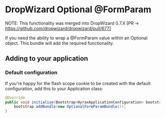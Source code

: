 DropWizard Optional @FormParam
=============================

NOTE: This functionality was merged into DropWizard 0.7.X [PR -> https://github.com/dropwizard/dropwizard/pull/677]


If you need the ability to wrap a @FormParam value within an Optional object. This bundle will add the required functionality.


## Adding to your application

### Default configuration
If you're happy for the flash scope cookie to be created with the default configuration, add this to your Application
class:

```java
@Override
public void initialize(Bootstrap<HyraxApplicationConfiguration> bootstrap) {
    bootstrap.addBundle(new OptionalFormParamBundle());
}

```




